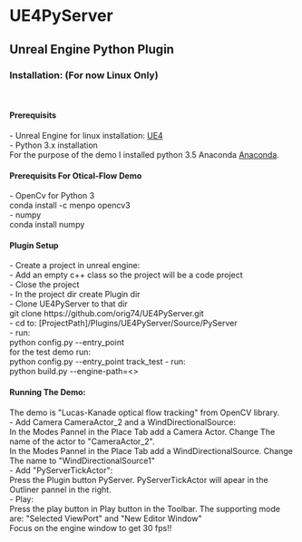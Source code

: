 # UE4PyServer
<h2>Unreal Engine Python Plugin</h2>
<h3>Installation: (For now Linux Only)</h3><br/>
<h4>Prerequisits</h4>
- Unreal Engine for linux installation:  <a href="https://wiki.unrealengine.com/Building_On_Linux">UE4</a><br/>
- Python 3.x installation<br/>
For the purpose of the demo I installed python 3.5 Anaconda <a href="https://www.continuum.io/downloads" >Anaconda</a>. <br/>
<h4>Prerequisits For Otical-Flow Demo</h4>
- OpenCv for Python 3<br/>
conda install -c menpo opencv3<br/>
- numpy<br/>
conda install numpy 

<h4>Plugin Setup</h4>
- Create a project in unreal engine:<br/>
- Add an empty c++ class so the project will be a code project<br/>
- Close the project<br/>
- In the project dir create Plugin dir<br/>
- Clone UE4PyServer to that dir<br/>
git clone  https://github.com/orig74/UE4PyServer.git<br/>
- cd to:  [ProjectPath]/Plugins/UE4PyServer/Source/PyServer<br/>
- run: <br/>
python config.py --entry_point <your entry point><br/>
for the test demo run:<br/>
python config.py --entry_point track_test
- run:<br/>
python build.py --engine-path=<<unreal engine dir PATH>><br/>

<h4>Running The Demo:</h4>
The demo is "Lucas-Kanade optical flow tracking" from OpenCV library. <br/>
- Add Camera CameraActor_2  and a WindDirectionalSource:<br/>
In the Modes Pannel in the Place Tab add a Camera Actor. Change The name of the actor to "CameraActor_2".<br/>
In the Modes Pannel in the Place Tab add a WindDirectionalSource. Change The name to "WindDirectionalSource1"<br/>
- Add "PyServerTickActor":<br/>
Press the Plugin button PyServer.  PyServerTickActor will apear in the Outliner pannel in the right.<br/>
- Play:<br/>
Press the play button in Play button in the Toolbar. The supporting mode are:  "Selected ViewPort"  and "New Editor Window" <br/>
Focus on the engine window to get 30 fps!!<br/>
